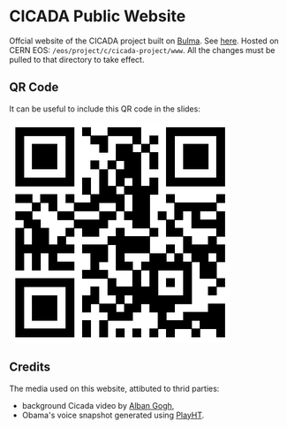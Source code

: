 # CICADA Public Website

Offcial website of the CICADA project built on [Bulma](https://bulma.io/). See [here](https://cicada.web.cern.ch/). Hosted on CERN EOS: `/eos/project/c/cicada-project/www`. All the changes must be pulled to that directory to take effect.

## QR Code
It can be useful to include this QR code in the slides:

![QR Code](assets/qr-cicada.png)

## Credits
The media used on this website, attibuted to thrid parties:
- background Cicada video by [Alban Gogh](https://pixabay.com/users/alban_gogh-28413822/),
- Obama's voice snapshot generated using [PlayHT](https://play.ht/ ).
